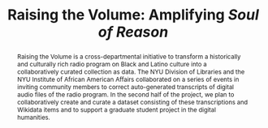 ---
pid: soul-of-reason
done: true
title: 'Raising the Volume: Amplifying <i>Soul of Reason</i>'
featured: true
category: DH Seed Grant Recipient
tags:
- dataset
- exhibition
cohort_year: '2020'
abstract: Raising the Volume is a cross-departmental initiative to transform a historically
  and culturally rich radio program on Black and Latino culture into a collaboratively
  curated collection as data. The NYU Division of Libraries and the NYU Institute
  of African American Affairs collaborated on a series of events in inviting community
  members to correct auto-generated transcripts of digital audio files of the radio
  program. In the second half of the project, we plan to collaboratively create and
  curate a dataset consisting of these transcriptions and Wikidata items and to support
  a graduate student project in the digital humanities.
limerick: |-
  the show called soul of reason
  had guests from every region
  host roscoe brown
  was the talk of the town
  to miss this would be treason
pis:
- bunde
- nyrop
link: https://specialcollections.hosting.nyu.edu/projects/soul-of-reason/
image: soul-of-reason.jpg
original_img: https://nyu-dss.github.io/soul-of-reason/images/uploads/roscoe-brown-IAAA.jpg
hero_image: "/media/projects/soul-of-reason.jpg"
order: '005'
layout: project
---